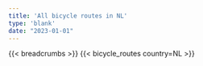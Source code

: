 ```yaml
---
title: 'All bicycle routes in NL'
type: 'blank'
date: "2023-01-01"
---
```


{{< breadcrumbs >}}
{{< bicycle_routes country=NL >}}
